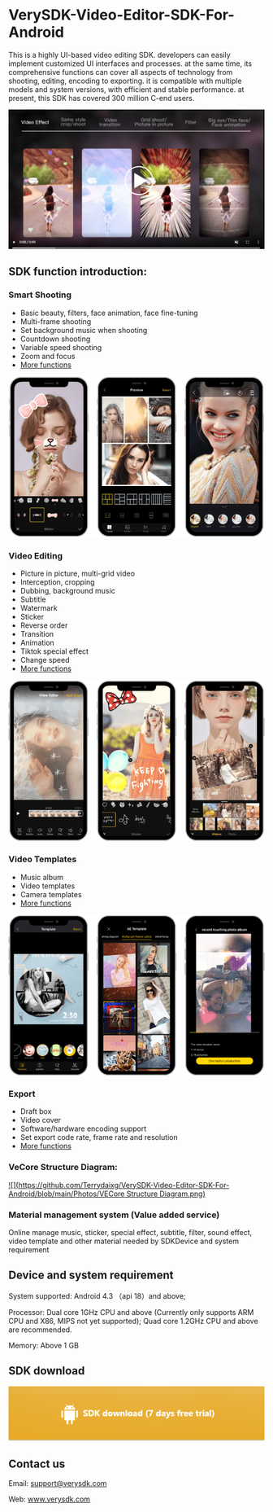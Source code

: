 # VerySDK-Video-Editor-SDK-For-Android
This is a highly UI-based video editing SDK. developers can easily implement customized UI interfaces and processes. at the same time, its comprehensive functions can cover all aspects of technology from shooting, editing, encoding to exporting. it is compatible with multiple models and system versions, with efficient and stable performance. at present, this SDK has covered 300 million C-end users.

[![Alternate Text](https://github.com/Terrydaixg/VerySDK-Video-Editor-SDK-For-Android/blob/main/Photos/preview_1.jpg)](http://www.verysdk.com/en.mp4 "Link Title")

## SDK function introduction:
### Smart Shooting
* Basic beauty, filters, face animation, face fine-tuning
* Multi-frame shooting
* Set background music when shooting
* Countdown shooting
* Variable speed shooting
* Zoom and focus
* [More functions](http://www.verysdk.com/function.html)

[![](https://github.com/Terrydaixg/VerySDK-Video-Editor-SDK-For-Android/blob/main/Photos/Shooting.png)](http://www.verysdk.com)

### Video Editing
* Picture in picture, multi-grid video
* Interception, cropping
* Dubbing, background music
* Subtitle
* Watermark
* Sticker
* Reverse order
* Transition
* Animation
* Tiktok special effect
* Change speed
* [More functions](http://www.verysdk.com/function.html)

[![](https://github.com/Terrydaixg/VerySDK-Video-Editor-SDK-For-Android/blob/main/Photos/Editing.png)](http://www.verysdk.com)

### Video Templates
* Music album
* Video templates
* Camera templates
* [More functions](http://www.verysdk.com/function.html)

[![](https://github.com/Terrydaixg/VerySDK-Video-Editor-SDK-For-Android/blob/main/Photos/Template.png)](http://www.verysdk.com)

### Export
* Draft box
* Video cover
* Software/hardware encoding support
* Set export code rate, frame rate and resolution
* [More functions](http://www.verysdk.com/function.html)

### VeCore Structure Diagram:
[![](https://github.com/Terrydaixg/VerySDK-Video-Editor-SDK-For-Android/blob/main/Photos/VECore Structure Diagram.png)](http://www.verysdk.com)

### Material management system (Value added service)
Online manage music, sticker, special effect, subtitle, filter, sound effect, video template and other material needed by SDKDevice and system requirement

## Device and system requirement
System supported: Android 4.3 （api 18）and above;

Processor: Dual core 1GHz CPU and above (Currently only supports ARM CPU and X86, MIPS not yet supported); Quad core 1.2GHz CPU and above are recommended.

Memory: Above 1 GB

## SDK download
[![](https://github.com/Terrydaixg/VerySDK-Video-Editor-SDK-For-Android/blob/main/Photos/Android_download.png)](http://www.verysdk.com/document.html)

## Contact us
Email: support@verysdk.com

Web:   www.verysdk.com

